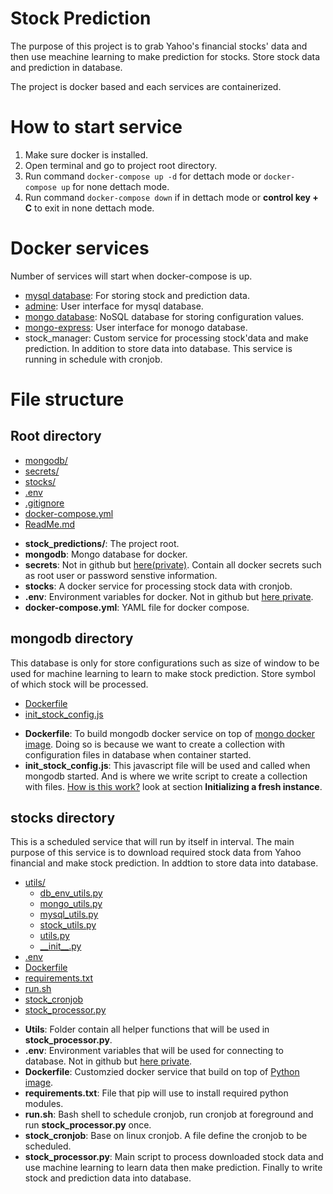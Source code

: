 # Stock Prediction

The purpose of this project is to grab Yahoo's financial stocks' data and then use meachine learning to make prediction for stocks. Store stock data and prediction in database.

The project is docker based and each services are containerized.

# How to start service

1. Make sure docker is installed.
2. Open terminal and go to project root directory.
3. Run command `docker-compose up -d` for dettach mode or `docker-compose up` for none dettach mode.
4. Run command `docker-compose down` if in dettach mode or **control key + C** to exit in none dettach mode.

# Docker services

Number of services will start when docker-compose is up.

- [mysql database](https://hub.docker.com/_/mysql): For storing stock and prediction data.
- [admine](https://hub.docker.com/_/adminer): User interface for mysql database.
- [mongo database](https://hub.docker.com/_/mongo): NoSQL database for storing configuration values.
- [mongo-express](https://hub.docker.com/_/mongo-express): User interface for monogo database.
- stock_manager: Custom service for processing stock'data and make prediction. In addition to store data into database. This service is running in schedule with cronjob.

# File structure

## Root directory

- [mongodb/](./stock_predictions/mongodb)
- [secrets/](./stock_predictions/secrets)
- [stocks/](./stock_predictions/stocks)
- [.env](./stock_predictions.env)
- [.gitignore](./stock_predictions.gitignore)
- [docker-compose.yml](./stock_predictions/docker-compose.yml)
- [ReadMe.md](./stock_predictions/ReadMe.md)

* **stock_predictions/**: The project root.
* **mongodb**: Mongo database for docker.
* **secrets**: Not in github but [here(private)](https://drive.google.com/drive/folders/16ypKrONqN92Ub2SW16mLsxj5S7-AXb74?usp=drive_link). Contain all docker secrets such as root user or password senstive information.
* **stocks**: A docker service for processing stock data with cronjob.
* **.env**: Environment variables for docker. Not in github but [here private](https://drive.google.com/drive/folders/1mVx5V6MY63XcXhwM3f7BMqq2vVz0WKeB?usp=drive_link).
* **docker-compose.yml**: YAML file for docker compose.

## mongodb directory

This database is only for store configurations such as size of window to be used for machine learning to learn to make stock prediction. Store symbol of which stock will be processed.

- [Dockerfile](./mongodb/Dockerfile)
- [init_stock_config.js](./mongodb/init_stock_config.js)

* **Dockerfile**: To build mongodb docker service on top of [mongo docker image](https://hub.docker.com/_/mongo). Doing so is because we want to create a collection with configuration files in database when container started.
* **init_stock_config.js**: This javascript file will be used and called when mongodb started. And is where we write script to create a collection with files. [How is this work?](https://hub.docker.com/_/mongo) look at section **Initializing a fresh instance**.

## stocks directory

This is a scheduled service that will run by itself in interval. The main purpose of this service is to download required stock data from Yahoo financial and make stock prediction. In addtion to store data into database.

- [utils/](./stocks/utils)
  - [db_env_utils.py](./stocks/utils/db_env_utils.py)
  - [mongo_utils.py](./stocks/utils/mongo_utils.py)
  - [mysql_utils.py](./stocks/utils/mysql_utils.py)
  - [stock_utils.py](./stocks/utils/stock_utils.py)
  - [utils.py](./stocks/utils/utils.py)
  - [\_\_init\_\_.py](./stocks/utils/__init__.py)
- [.env](./stocks.env)
- [Dockerfile](./stocks/Dockerfile)
- [requirements.txt](./stocks/requirements.txt)
- [run.sh](./stocks/run.sh)
- [stock_cronjob](./stocks/stock_cronjob)
- [stock_processor.py](./stocks/stock_processor.py)

* **Utils**: Folder contain all helper functions that will be used in **stock_processor.py**.
* **.env**: Environment variables that will be used for connecting to database. Not in github but [here private](https://drive.google.com/drive/folders/1CGb2c82Hi-jSXy8Hi7Up9IDbfrRK0OWc?usp=drive_link).
* **Dockerfile**: Customzied docker service that build on top of [Python image](https://hub.docker.com/_/python).
* **requirements.txt**: File that pip will use to install required python modules.
* **run.sh**: Bash shell to schedule cronjob, run cronjob at foreground and run **stock_processor.py** once.
* **stock_cronjob**: Base on linux cronjob. A file define the cronjob to be scheduled.
* **stock_processor.py**: Main script to process downloaded stock data and use machine learning to learn data then make prediction. Finally to write stock and prediction data into database.
